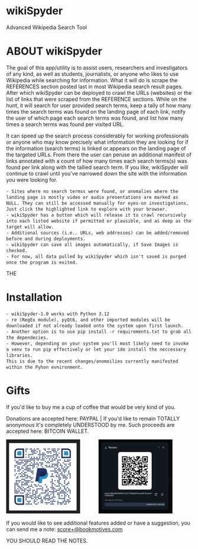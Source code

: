 # wikiSpyder

Advanced Wikipedia Search Tool

# ABOUT wikiSpyder

The goal of this app/utility is to assist users, researchers and investigators of any kind, as well as students, journalists, or anyone who likes to use Wikipedia while searching for information. 
What it will do is scrape the REFERENCES section posted last in most Wikipedia search result pages. After which wikiSpyder can be deployed to crawl the URLs (websites) or the list of links that were scraped from the REFERENCE sections.
While on the hunt, it will search for user provided search terms, keep a tally of how many times the search terms was found on the landing page of each link, notify the user of which page each search terms was found, and list how many times a search terms was found per visited URL.

It can speed up the search process considerably for working professionals or anyone who may know precisely what information they are looking for if the information (search terms) is linked or appears on the landing page of the targeted URLs.
From there the user can peruse an additional manifest of links annotated with a count of how many times each search terms(s) was found per link along with the tallied search term.
If you like, wikiSpyder will continue to crawl until you've narrowed down the site with the information you were looking for.

    - Sites where no search termss were found, or anomalies where the landing page is mostly video or audio presentations are marked as NULL. They can still be accessed manually for eyes-on investigations. Just click the highlighted link to explore with your browser.
    - wikiSpyder has a button which will release it to crawl recursively into each listed website if permitted or plausible, and as deep as the target will allow.
    - Additional sources (i.e.. URLs, web addresses) can be added/removed before and during deployments.
    - wikiSpyder can save all images automatically, if Save Images is checked.
    - For now, all data pulled by wikiSpyder which isn't saved is purged once the program is exited.
THE 
# Installation

    - wikiSpyder-1.0 works with Python 3.12 
    - re (RegEx module), pyQt6, and other imported modules will be downloaded if not already loaded onto the system upon first launch.
    - Another option is to use pip install -r requirements.txt to grab all the dependecies. 
    - However, depending on your system you'll most likely need to invoke a venv to run pip effectively or let your ide install the neccessary libraries. 
    This is due to the recent changes/anomoilies currently manifested within the Pyhon evnironment.

# Gifts

If you'd like to buy me a cup of coffee that would be very kind of you.

Donations are accepted here: PAYPAL | If you'd like to remain TOTALLY anonymous it's completely UNDERSTOOD by me. Such proceeds are accepted here: BITCOIN WALLET.

<img src="paypal.png" alt="paypal QR" width="200" height="200" style="margin-right: 50px;"><span style="width: 50px, height: 50px;"></span><img src="wallet.png" alt="Bitcoin wallet QR" width="200" height="200">

If you would like to see additional features added or have a suggestion, you can send me a note: score+@bookmotives.com

YOU SHOULD READ THE NOTES.
